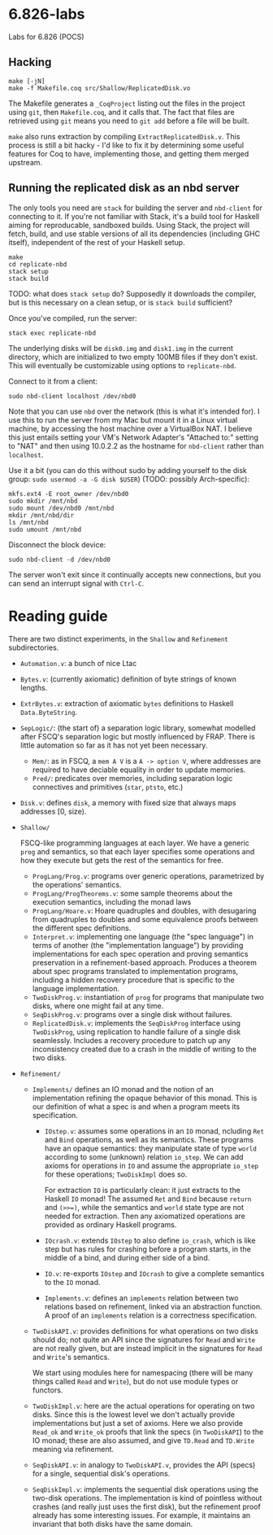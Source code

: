 # 6.826-labs
Labs for 6.826 (POCS)

## Hacking

```
make [-jN]
make -f Makefile.coq src/Shallow/ReplicatedDisk.vo
```

The Makefile generates a `_CoqProject` listing out the files in the project
using `git`, then `Makefile.coq`, and it calls that. The fact that files are
retrieved using `git` means you need to `git add` before a file will be built.

`make` also runs extraction by compiling `ExtractReplicatedDisk.v`. This process
is still a bit hacky - I'd like to fix it by determining some useful features
for Coq to have, implementing those, and getting them merged upstream.

## Running the replicated disk as an nbd server

The only tools you need are `stack` for building the server and `nbd-client` for
connecting to it. If you're not familiar with Stack, it's a build tool for
Haskell aiming for reproducable, sandboxed builds. Using Stack, the project will
fetch, build, and use stable versions of all its dependencies (including GHC
itself), independent of the rest of your Haskell setup.

```
make
cd replicate-nbd
stack setup
stack build
```

TODO: what does `stack setup` do? Supposedly it downloads the compiler, but is
this necessary on a clean setup, or is `stack build` sufficient?

Once you've compiled, run the server:

```
stack exec replicate-nbd
```

The underlying disks will be `disk0.img` and `disk1.img` in the current
directory, which are initialized to two empty 100MB files if they don't exist.
This will eventually be customizable using options to `replicate-nbd`.

Connect to it from a client:

```
sudo nbd-client localhost /dev/nbd0
```

Note that you can use `nbd` over the network (this is what it's intended for). I
use this to run the server from my Mac but mount it in a Linux virtual machine,
by accessing the host machine over a VirtualBox NAT. I believe this just entails
setting your VM's Network Adapter's "Attached to:" setting to "NAT" and then
using 10.0.2.2 as the hostname for `nbd-client` rather than `localhost`.

Use it a bit (you can do this without sudo by adding yourself to the disk
group: `sudo usermod -a -G disk $USER`) (TODO: possibly Arch-specific):

```
mkfs.ext4 -E root_owner /dev/nbd0
sudo mkdir /mnt/nbd
sudo mount /dev/nbd0 /mnt/nbd
mkdir /mnt/nbd/dir
ls /mnt/nbd
sudo umount /mnt/nbd
```

Disconnect the block device:

```
sudo nbd-client -d /dev/nbd0
```

The server won't exit since it continually accepts new connections, but you can
send an interrupt signal with `Ctrl-C`.

# Reading guide

There are two distinct experiments, in the `Shallow` and `Refinement`
subdirectories.

* `Automation.v`: a bunch of nice Ltac
* `Bytes.v`: (currently axiomatic) definition of byte strings of known lengths.
* `ExtrBytes.v`: extraction of axiomatic `bytes` definitions to Haskell
  `Data.ByteString`.
* `SepLogic/`: (the start of) a separation logic library, somewhat modelled
  after FSCQ's separation logic but mostly influenced by FRAP. There is little
  automation so far as it has not yet been necessary.
  * `Mem/`: as in FSCQ, a `mem A V` is a `A -> option V`, where addresses are
    required to have deciable equality in order to update memories.
  * `Pred/`: predicates over memories, including separation logic connectives
    and primitives (`star`, `ptsto`, etc.)
* `Disk.v`: defines `disk`, a memory with fixed size that always maps addresses
  [0, size).
* `Shallow/`

  FSCQ-like programming languages at each layer. We have a generic `prog` and
  semantics, so that each layer specifies some operations and how they execute
  but gets the rest of the semantics for free.

  - `ProgLang/Prog.v`: programs over generic operations, parametrized by the operations'
    semantics.
  - `ProgLang/ProgTheorems.v`: some sample theorems about the execution semantics,
    including the monad laws
  - `ProgLang/Hoare.v`: Hoare quadruples and doubles, with desugaring
    from quadruples to doubles and some equivalence proofs between the different
    spec definitions.
  - `Interpret.v`: implementing one language (the "spec language") in terms of
    another (the "implementation language") by providing implementations for
    each spec operation and proving semantics preservation in a refinement-based
    approach. Produces a theorem about spec programs translated to
    implementation programs, including a hidden recovery procedure that is
    specific to the language implementation.
  - `TwoDiskProg.v`: instantiation of `prog` for programs that manipulate two
    disks, where one might fail at any time.
  - `SeqDiskProg.v`: programs over a single disk without failures.
  - `ReplicatedDisk.v`: implements the `SeqDiskProg` interface using
    `TwoDiskProg`, using replication to handle failure of a single disk
    seamlessly. Includes a recovery procedure to patch up any inconsistency
    created due to a crash in the middle of writing to the two disks.

* `Refinement/`
  * `Implements/` defines an IO monad and the notion of an implementation
    refining the opaque behavior of this monad. This is our definition of what a spec is and when a program meets its specification.
    - `IOstep.v`: assumes some operations in an `IO` monad, ncluding `Ret` and
      `Bind` operations, as well as its semantics. These programs have an opaque
      semantics: they manipulate state of type `world` according to some (unknown)
      relation `io_step`. We can add axioms for operations in `IO` and assume
      the appropriate `io_step` for these operations; `TwoDiskImpl` does so.

      For extraction `IO` is particularly clean: it just extracts to the Haskell
      `IO` monad! The assumed `Ret` and `Bind` because `return` and `(>>=)`, while
      the semantics and `world` state type are not needed for extraction. Then any
      axiomatized operations are provided as ordinary Haskell programs.
    - `IOcrash.v`: extends `IOstep` to also define `io_crash`, which is like step
      but has rules for crashing before a program starts, in the middle of a bind,
      and during either side of a bind.
    - `IO.v`: re-exports `IOstep` and `IOcrash` to give a complete semantics to
      the `IO` monad.
    - `Implements.v`: defines an `implements` relation between two relations based
      on refinement, linked via an abstraction function. A proof of an
      `implements` relation is a correctness specification.
  - `TwoDiskAPI.v`: provides definitions for what operations on two disks should
    do; not quite an API since the signatures for `Read` and `Write` are not
    really given, but are instead implicit in the signatures for `Read` and
    `Write`'s semantics.

    We start using modules here for namespacing (there will be many things
    called `Read` and `Write`), but do not use module types or functors.
  - `TwoDiskImpl.v`: here are the actual operations for operating on two disks.
    Since this is the lowest level we don't actually provide implementations but
    just a set of axioms. Here we also provide `Read_ok` and `Write_ok` proofs
    that link the specs (in `TwoDiskAPI`) to the IO monad; these are also
    assumed, and give `TD.Read` and `TD.Write` meaning via refinement.
  - `SeqDiskAPI.v`: in analogy to `TwoDiskAPI.v`, provides the API (specs) for a
    single, sequential disk's operations.
  - `SeqDiskImpl.v`: implements the sequential disk operations using the
    two-disk operations. The implementation is kind of pointless without crashes
    (and really just uses the first disk), but the refinement proof already has
    some interesting issues. For example, it maintains an invariant that both
    disks have the same domain.
